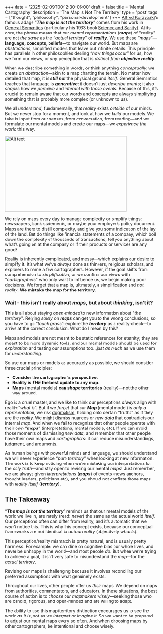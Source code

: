 +++
date = '2025-02-09T00:12:30-06:00'
draft = false
title = 'Mental Cartography'
description = 'The Map Is Not The Territory'
type = 'post'
tags = ["thought", "philosophy", "personal-development"]
+++
[Alfred Korzybski](https://en.wikipedia.org/wiki/Alfred_Korzybski)’s famous adage “_**The map is not the territory**_” comes from his work in [General Semantics](https://en.wikipedia.org/wiki/General_semantics) (particularly his 1933 book [Science and Sanity](https://en.wikipedia.org/wiki/Science_and_Sanity)). At its core, the phrase means that our *mental representations* (_**maps**_) of "reality" are not *the same* as the “*actual territory*" of _**reality**_. We use these “*maps*”—**language, concepts, beliefs**—to navigate our world.  But maps are *abstractions*, simplified models that leave out infinite details. This principle has parallels in other philosophies dealing “*how things occur*” for us, how we form our views, or *any* perception that is *distinct from* _**objective reality**_.

When we describe something in words, or think anything *conceptually*, we create *an abstraction*—akin to a map charting the terrain. No matter how detailed that map, it is _**still not**_ the physical ground *itself*. General Semantics teaches that language is _**generative**_: it doesn’t just *describe events*; it also *shapes* how we *perceive* and *interact with those events*. Because of this, it’s crucial to remain aware that our words and concepts are always simplifying something that is probably more complex (or unknown to us).

We all *understand*, fundamentally, that *reality* exists *outside* of our minds.  But we never stop for a moment, and look at how we *build* our models.  We take in input from our senses, from conversation, from reading—and we formulate our mental models and create our maps—we *experience the world* this way.

<img src="https://julianwest.me/Blog/posts/images/MOR-diagram.jpg" alt="Alt text" width="400" height="250"> 

We rely on maps every day to manage complexity or simplify things: newspapers, bank statements, or maybe your employer’s policy document. Maps are there to distill complexity, and give you some indication of the lay of the land.  But do things like financial statements of a company, which boil down the complexity of thousands of transactions, tell you anything about what’s going on at the company or if their products or services are any good?  

Reality is inherently complicated, and messy—which explains our desire to simplify it.  It’s what we’ve *always* done as thinkers, religious scholars, and explorers to name a few cartographers. However, if the goal shifts from comprehension to *simplification*, or we confirm our views with "*cartographers*" who only want to influence us, we begin making poor decisions. We forget that a map is, ultimately, a simplification and *not reality*.  **We mistake the map for the territory**.  

### Wait - this isn’t really about *maps*, but about *thinking*, isn’t it?

This is all about staying *open-minded* to new information about "*the territory*".  Relying *solely* on _**maps**_ can get you to the wrong conclusions, so you have to go “*touch grass*”: explore the _**territory**_ as a reality-check—to arrive at the correct conclusion.  What do I mean by this?  

Maps and models are not meant to be static references for eternity; they are meant to be more dynamic tools, and our mental models should be used for *exploration* and testing our assumptions too...*just as much* as we use them for *understanding*.  

So use our maps or models as accurately as possible, we should consider three crucial principles:  

- **Consider the cartographer’s perspective**.  
- **Reality is *THE* the best update to any map**.  
- **Maps** (mental models) **can**  _**shape**_ **territories** (reality)—not the other way around.  

Ego is a cruel master, and we like to think our perceptions *always* align with reality:“*what is*”.  But if we *forget* that our _**Map**_ (mental model) is *only a representation*, we risk [dogmatism](https://en.wiktionary.org/wiki/dogmatism), holding onto certain “truths” as if they are the *reality*. We might dismiss nuances or *new data* that contradicts our internal *map*. And when we fail to recognize that other people operate with their *own* “_**maps**_” (interpretations, mental models, etc). If we can avoid those moments of dismissing *new data*, and remember that other people have their own maps and *cartographers*: it can reduce misunderstandings, judgment, and arguments.  

As human beings with powerful minds and language, we should understand we will never experience “*pure territory*” when looking at new information. The work is to keep noticing when we’re mistaking our interpretations for the *only truth*—and stay open to revising our mental *maps*!  Just remember, we are always given *interpretations* (***maps***) of events (news anchors, thought leaders, politicians etc), and you should not conflate those maps with *reality itself* (***territory***).

## The Takeaway

“_**The map is not the territory**_” reminds us that our mental models of the world we live in, are rarely (read: *never*) the same as the actual world *itself*. Our perceptions often can differ from reality, and it’s automatic that we *won’t* notice this. This is why this concept exists, because our conceptual frameworks are not identical to *actual reality* (objectively *what is*).  

This perception/reality mismatch is pretty natural, and is usually pretty harmless.  For example: we can dine on cognitive bias our whole lives, and never be unhappy in the world—and most people *do*.  But when we’re trying to achieve a goal, it isn’t very safe to misunderstand the *map*—for the *actual territory*.

Revising our maps is challenging because it involves reconciling our preferred assumptions with what genuinely exists. 

Throughout our lives, other people offer us *their* maps.  We depend on maps from authorities, commentators, and educators. In these situations, the best course of action is to *choose our mapmakers wisely*—seeking those who are candid, rigorous, and open-minded and are willing to adapt.

The ability to use this map/territory distinction encourages us to see the world *as it is*, not as we *interpret or imagine it*.  So we want to be prepared to adjust our mental maps every so often.  And when choosing maps by other cartographers, be intentional and choose wisely.
